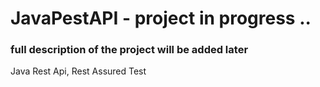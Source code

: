 # JavaPestAPI - project in progress ..

### full description of the project will be added later

Java Rest Api, Rest Assured Test
